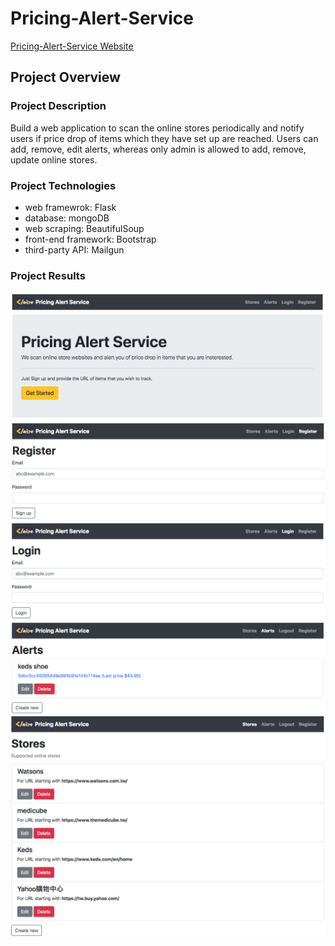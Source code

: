 # Pricing-Alert-Service
[Pricing-Alert-Service Website](https://claire-pricing-alert-service.herokuapp.com/)

## Project Overview
### Project Description
Build a web application to scan the online stores periodically and notify users if price drop of items which they have set up are reached.
Users can add, remove, edit alerts, whereas only admin is allowed to add, remove, update online stores. 

### Project Technologies
- web framewrok: Flask
- database: mongoDB
- web scraping: BeautifulSoup
- front-end framework: Bootstrap
- third-party API: Mailgun

### Project Results
<img src="images/home.png">
<img src="images/register.png">
<img src="images/login.png">
<img src="images/alerts.png">
<img src="images/stores.png">

